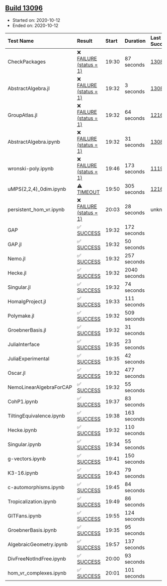 ## [Build 13096](https://oscarci.mathematik.uni-kl.de/job/oscar/13096/)

* Started on: 2020-10-12
* Ended on: 2020-10-12

| Test Name    | Result | Start | Duration | Last Success | First Failure |
|:-------------|:-------|:------|:---------|:-------------|:--------------|
| CheckPackages | ❌ [FAILURE (status = 1)](https://oscarci.mathematik.uni-kl.de/job/oscar/13096/artifact/logs/build-13096/CheckPackages.log) | 19:30 | 87 seconds | [13085](https://oscarci.mathematik.uni-kl.de/job/oscar/13085/) | [13086](https://oscarci.mathematik.uni-kl.de/job/oscar/13086/) |
| AbstractAlgebra.jl | ❌ [FAILURE (status = 1)](https://oscarci.mathematik.uni-kl.de/job/oscar/13096/artifact/logs/build-13096/AbstractAlgebra.jl.log) | 19:32 | 3 seconds | [13085](https://oscarci.mathematik.uni-kl.de/job/oscar/13085/) | [13086](https://oscarci.mathematik.uni-kl.de/job/oscar/13086/) |
| GroupAtlas.jl | ❌ [FAILURE (status = 1)](https://oscarci.mathematik.uni-kl.de/job/oscar/13096/artifact/logs/build-13096/GroupAtlas.jl.log) | 19:32 | 64 seconds | [12167](https://oscarci.mathematik.uni-kl.de/job/oscar/12167/) | [12168](https://oscarci.mathematik.uni-kl.de/job/oscar/12168/) |
| AbstractAlgebra.ipynb | ❌ [FAILURE (status = 1)](https://oscarci.mathematik.uni-kl.de/job/oscar/13096/artifact/logs/build-13096/AbstractAlgebra.ipynb.log) | 19:32 | 31 seconds | [13085](https://oscarci.mathematik.uni-kl.de/job/oscar/13085/) | [13086](https://oscarci.mathematik.uni-kl.de/job/oscar/13086/) |
| wronski-poly.ipynb | ❌ [FAILURE (status = 1)](https://oscarci.mathematik.uni-kl.de/job/oscar/13096/artifact/logs/build-13096/wronski-poly.ipynb.log) | 19:46 | 173 seconds | [11192](https://oscarci.mathematik.uni-kl.de/job/oscar/11192/) | [11193](https://oscarci.mathematik.uni-kl.de/job/oscar/11193/) |
| uMPS(2,2,4)_0dim.ipynb | ⚠ [TIMEOUT](https://oscarci.mathematik.uni-kl.de/job/oscar/13096/artifact/logs/build-13096/uMPS-2-2-4-_0dim.ipynb.log) | 19:50 | 305 seconds | [12167](https://oscarci.mathematik.uni-kl.de/job/oscar/12167/) | [12168](https://oscarci.mathematik.uni-kl.de/job/oscar/12168/) |
| persistent_hom_vr.ipynb | ❌ [FAILURE (status = 1)](https://oscarci.mathematik.uni-kl.de/job/oscar/13096/artifact/logs/build-13096/persistent_hom_vr.ipynb.log) | 20:03 | 28 seconds | unknown | unknown |
| GAP | ✅ [SUCCESS](https://oscarci.mathematik.uni-kl.de/job/oscar/13096/artifact/logs/build-13096/GAP.log) | 19:32 | 172 seconds |  |  |
| GAP.jl | ✅ [SUCCESS](https://oscarci.mathematik.uni-kl.de/job/oscar/13096/artifact/logs/build-13096/GAP.jl.log) | 19:32 | 50 seconds |  |  |
| Nemo.jl | ✅ [SUCCESS](https://oscarci.mathematik.uni-kl.de/job/oscar/13096/artifact/logs/build-13096/Nemo.jl.log) | 19:32 | 257 seconds |  |  |
| Hecke.jl | ✅ [SUCCESS](https://oscarci.mathematik.uni-kl.de/job/oscar/13096/artifact/logs/build-13096/Hecke.jl.log) | 19:32 | 2040 seconds |  |  |
| Singular.jl | ✅ [SUCCESS](https://oscarci.mathematik.uni-kl.de/job/oscar/13096/artifact/logs/build-13096/Singular.jl.log) | 19:32 | 74 seconds |  |  |
| HomalgProject.jl | ✅ [SUCCESS](https://oscarci.mathematik.uni-kl.de/job/oscar/13096/artifact/logs/build-13096/HomalgProject.jl.log) | 19:33 | 111 seconds |  |  |
| Polymake.jl | ✅ [SUCCESS](https://oscarci.mathematik.uni-kl.de/job/oscar/13096/artifact/logs/build-13096/Polymake.jl.log) | 19:32 | 509 seconds |  |  |
| GroebnerBasis.jl | ✅ [SUCCESS](https://oscarci.mathematik.uni-kl.de/job/oscar/13096/artifact/logs/build-13096/GroebnerBasis.jl.log) | 19:32 | 31 seconds |  |  |
| JuliaInterface | ✅ [SUCCESS](https://oscarci.mathematik.uni-kl.de/job/oscar/13096/artifact/logs/build-13096/JuliaInterface.log) | 19:35 | 23 seconds |  |  |
| JuliaExperimental | ✅ [SUCCESS](https://oscarci.mathematik.uni-kl.de/job/oscar/13096/artifact/logs/build-13096/JuliaExperimental.log) | 19:35 | 42 seconds |  |  |
| Oscar.jl | ✅ [SUCCESS](https://oscarci.mathematik.uni-kl.de/job/oscar/13096/artifact/logs/build-13096/Oscar.jl.log) | 19:32 | 477 seconds |  |  |
| NemoLinearAlgebraForCAP | ✅ [SUCCESS](https://oscarci.mathematik.uni-kl.de/job/oscar/13096/artifact/logs/build-13096/NemoLinearAlgebraForCAP.log) | 19:32 | 55 seconds |  |  |
| CohP1.ipynb | ✅ [SUCCESS](https://oscarci.mathematik.uni-kl.de/job/oscar/13096/artifact/logs/build-13096/CohP1.ipynb.log) | 19:37 | 83 seconds |  |  |
| TiltingEquivalence.ipynb | ✅ [SUCCESS](https://oscarci.mathematik.uni-kl.de/job/oscar/13096/artifact/logs/build-13096/TiltingEquivalence.ipynb.log) | 19:38 | 163 seconds |  |  |
| Hecke.ipynb | ✅ [SUCCESS](https://oscarci.mathematik.uni-kl.de/job/oscar/13096/artifact/logs/build-13096/Hecke.ipynb.log) | 19:32 | 110 seconds |  |  |
| Singular.ipynb | ✅ [SUCCESS](https://oscarci.mathematik.uni-kl.de/job/oscar/13096/artifact/logs/build-13096/Singular.ipynb.log) | 19:34 | 55 seconds |  |  |
| g-vectors.ipynb | ✅ [SUCCESS](https://oscarci.mathematik.uni-kl.de/job/oscar/13096/artifact/logs/build-13096/g-vectors.ipynb.log) | 19:41 | 150 seconds |  |  |
| K3-16.ipynb | ✅ [SUCCESS](https://oscarci.mathematik.uni-kl.de/job/oscar/13096/artifact/logs/build-13096/K3-16.ipynb.log) | 19:43 | 79 seconds |  |  |
| c-automorphisms.ipynb | ✅ [SUCCESS](https://oscarci.mathematik.uni-kl.de/job/oscar/13096/artifact/logs/build-13096/c-automorphisms.ipynb.log) | 19:45 | 84 seconds |  |  |
| Tropicalization.ipynb | ✅ [SUCCESS](https://oscarci.mathematik.uni-kl.de/job/oscar/13096/artifact/logs/build-13096/Tropicalization.ipynb.log) | 19:49 | 86 seconds |  |  |
| GITFans.ipynb | ✅ [SUCCESS](https://oscarci.mathematik.uni-kl.de/job/oscar/13096/artifact/logs/build-13096/GITFans.ipynb.log) | 19:55 | 124 seconds |  |  |
| GroebnerBasis.ipynb | ✅ [SUCCESS](https://oscarci.mathematik.uni-kl.de/job/oscar/13096/artifact/logs/build-13096/GroebnerBasis.ipynb.log) | 19:35 | 95 seconds |  |  |
| AlgebraicGeometry.ipynb | ✅ [SUCCESS](https://oscarci.mathematik.uni-kl.de/job/oscar/13096/artifact/logs/build-13096/AlgebraicGeometry.ipynb.log) | 19:57 | 137 seconds |  |  |
| DivFreeNotIndFree.ipynb | ✅ [SUCCESS](https://oscarci.mathematik.uni-kl.de/job/oscar/13096/artifact/logs/build-13096/DivFreeNotIndFree.ipynb.log) | 20:00 | 93 seconds |  |  |
| hom_vr_complexes.ipynb | ✅ [SUCCESS](https://oscarci.mathematik.uni-kl.de/job/oscar/13096/artifact/logs/build-13096/hom_vr_complexes.ipynb.log) | 20:01 | 101 seconds |  |  |
